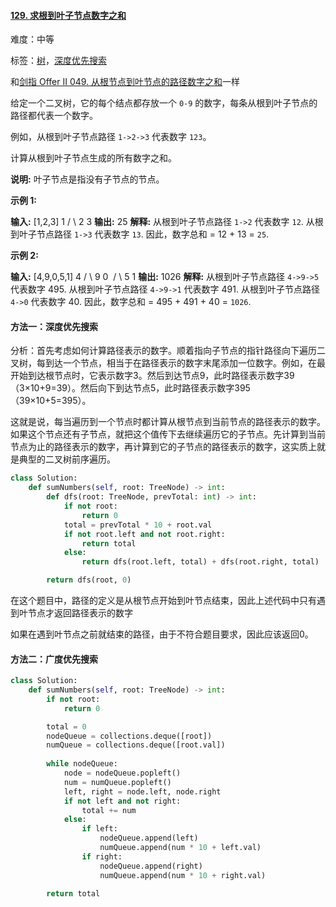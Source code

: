 #### [129\. 求根到叶子节点数字之和](https://leetcode-cn.com/problems/sum-root-to-leaf-numbers/)

难度：中等

标签：[树](../原理/树.md)，[深度优先搜索](../原理/深度优先搜索.md)

和[剑指 Offer II 049. 从根节点到叶节点的路径数字之和](https://leetcode-cn.com/problems/3Etpl5/)一样

给定一个二叉树，它的每个结点都存放一个 `0-9` 的数字，每条从根到叶子节点的路径都代表一个数字。

例如，从根到叶子节点路径 `1->2->3` 代表数字 `123`。

计算从根到叶子节点生成的所有数字之和。

**说明:** 叶子节点是指没有子节点的节点。

**示例 1:**

**输入:** \[1,2,3\]
    1
   / \\
  2   3
**输出:** 25
**解释:**
从根到叶子节点路径 `1->2` 代表数字 `12`.
从根到叶子节点路径 `1->3` 代表数字 `13`.
因此，数字总和 = 12 + 13 = `25`.

**示例 2:**

**输入:** \[4,9,0,5,1\]
    4
   / \\
  9   0
 / \\
5   1
**输出:** 1026
**解释:**
从根到叶子节点路径 `4->9->5` 代表数字 495.
从根到叶子节点路径 `4->9->1` 代表数字 491.
从根到叶子节点路径 `4->0` 代表数字 40.
因此，数字总和 = 495 + 491 + 40 = `1026`.

#### 方法一：深度优先搜索

分析：首先考虑如何计算路径表示的数字。顺着指向子节点的指针路径向下遍历二叉树，每到达一个节点，相当于在路径表示的数字末尾添加一位数字。例如，在最开始到达根节点时，它表示数字3。然后到达节点9，此时路径表示数字39（3×10+9=39）。然后向下到达节点5，此时路径表示数字395（39×10+5=395）。

这就是说，每当遍历到一个节点时都计算从根节点到当前节点的路径表示的数字。如果这个节点还有子节点，就把这个值传下去继续遍历它的子节点。先计算到当前节点为止的路径表示的数字，再计算到它的子节点的路径表示的数字，这实质上就是典型的二叉树前序遍历。

```python
class Solution:
    def sumNumbers(self, root: TreeNode) -> int:
        def dfs(root: TreeNode, prevTotal: int) -> int:
            if not root:
                return 0
            total = prevTotal * 10 + root.val
            if not root.left and not root.right:
                return total
            else:
                return dfs(root.left, total) + dfs(root.right, total)

        return dfs(root, 0)

```

在这个题目中，路径的定义是从根节点开始到叶节点结束，因此上述代码中只有遇到叶节点才返回路径表示的数字

如果在遇到叶节点之前就结束的路径，由于不符合题目要求，因此应该返回0。

#### 方法二：广度优先搜索


```python
class Solution:
    def sumNumbers(self, root: TreeNode) -> int:
        if not root:
            return 0

        total = 0
        nodeQueue = collections.deque([root])
        numQueue = collections.deque([root.val])
        
        while nodeQueue:
            node = nodeQueue.popleft()
            num = numQueue.popleft()
            left, right = node.left, node.right
            if not left and not right:
                total += num
            else:
                if left:
                    nodeQueue.append(left)
                    numQueue.append(num * 10 + left.val)
                if right:
                    nodeQueue.append(right)
                    numQueue.append(num * 10 + right.val)

        return total

```

